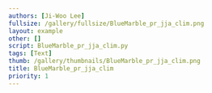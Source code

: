 ```yaml
---
authors: [Ji-Woo Lee]
fullsize: /gallery/fullsize/BlueMarble_pr_jja_clim.png
layout: example
other: []
script: BlueMarble_pr_jja_clim.py
tags: [Text]
thumb: /gallery/thumbnails/BlueMarble_pr_jja_clim.png
title: BlueMarble_pr_jja_clim
priority: 1
---
```

